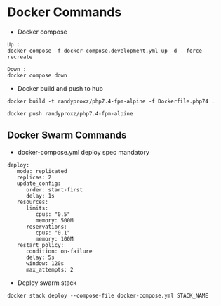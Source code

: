 # Docker Commands

- Docker compose

```shell
Up :
docker compose -f docker-compose.development.yml up -d --force-recreate

Down :
docker compose down
```

- Docker build and push to hub

```shell
docker build -t randyproxz/php7.4-fpm-alpine -f Dockerfile.php74 .

docker push randyproxz/php7.4-fpm-alpine
```

## Docker Swarm Commands

- docker-compose.yml deploy spec mandatory

```shell
deploy:
   mode: replicated
   replicas: 2
   update_config:
      order: start-first
      delay: 1s
   resources:
      limits:
         cpus: "0.5"
         memory: 500M
      reservations:
         cpus: "0.1"
         memory: 100M
   restart_policy:
      condition: on-failure
      delay: 5s
      window: 120s
      max_attempts: 2
```

- Deploy swarm stack

```shell
docker stack deploy --compose-file docker-compose.yml STACK_NAME
```
